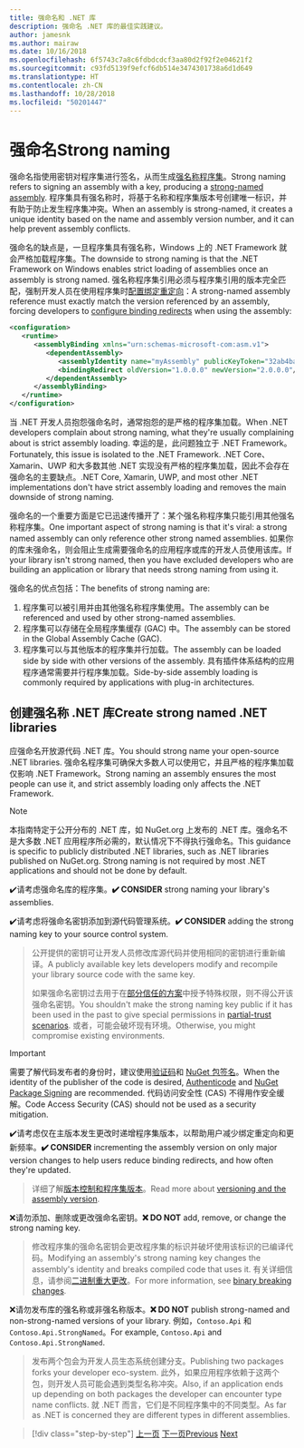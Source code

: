 ```yaml
---
title: 强命名和 .NET 库
description: 强命名 .NET 库的最佳实践建议。
author: jamesnk
ms.author: mairaw
ms.date: 10/16/2018
ms.openlocfilehash: 6f5743c7a8c6fdbdcdcf3aa80d2f92f2e04621f2
ms.sourcegitcommit: c93fd5139f9efcf6db514e3474301738a6d1d649
ms.translationtype: HT
ms.contentlocale: zh-CN
ms.lasthandoff: 10/28/2018
ms.locfileid: "50201447"
---
```

# <a name="strong-naming"></a><span data-ttu-id="b3286-103">强命名</span><span class="sxs-lookup"><span data-stu-id="b3286-103">Strong naming</span></span>

<span data-ttu-id="b3286-104">强命名指使用密钥对程序集进行签名，从而生成[强名称程序集](../../framework/app-domains/strong-named-assemblies.md)。</span><span class="sxs-lookup"><span data-stu-id="b3286-104">Strong naming refers to signing an assembly with a key, producing a [strong-named assembly](../../framework/app-domains/strong-named-assemblies.md).</span></span> <span data-ttu-id="b3286-105">程序集具有强名称时，将基于名称和程序集版本号创建唯一标识，并有助于防止发生程序集冲突。</span><span class="sxs-lookup"><span data-stu-id="b3286-105">When an assembly is strong-named, it creates a unique identity based on the name and assembly version number, and it can help prevent assembly conflicts.</span></span>

<span data-ttu-id="b3286-106">强命名的缺点是，一旦程序集具有强名称，Windows 上的 .NET Framework 就会严格加载程序集。</span><span class="sxs-lookup"><span data-stu-id="b3286-106">The downside to strong naming is that the .NET Framework on Windows enables strict loading of assemblies once an assembly is strong named.</span></span> <span data-ttu-id="b3286-107">强名称程序集引用必须与程序集引用的版本完全匹配，强制开发人员在使用程序集时[配置绑定重定向](../../framework/configure-apps/redirect-assembly-versions.md)：</span><span class="sxs-lookup"><span data-stu-id="b3286-107">A strong-named assembly reference must exactly match the version referenced by an assembly, forcing developers to [configure binding redirects](../../framework/configure-apps/redirect-assembly-versions.md) when using the assembly:</span></span>

```xml
<configuration>
   <runtime>
      <assemblyBinding xmlns="urn:schemas-microsoft-com:asm.v1">
         <dependentAssembly>
            <assemblyIdentity name="myAssembly" publicKeyToken="32ab4ba45e0a69a1" culture="neutral" />
            <bindingRedirect oldVersion="1.0.0.0" newVersion="2.0.0.0"/>
         </dependentAssembly>
      </assemblyBinding>
   </runtime>
</configuration>
```

<span data-ttu-id="b3286-108">当 .NET 开发人员抱怨强命名时，通常抱怨的是严格的程序集加载。</span><span class="sxs-lookup"><span data-stu-id="b3286-108">When .NET developers complain about strong naming, what they're usually complaining about is strict assembly loading.</span></span> <span data-ttu-id="b3286-109">幸运的是，此问题独立于 .NET Framework。</span><span class="sxs-lookup"><span data-stu-id="b3286-109">Fortunately, this issue is isolated to the .NET Framework.</span></span> <span data-ttu-id="b3286-110">.NET Core、Xamarin、UWP 和大多数其他 .NET 实现没有严格的程序集加载，因此不会存在强命名的主要缺点。</span><span class="sxs-lookup"><span data-stu-id="b3286-110">.NET Core, Xamarin, UWP, and most other .NET implementations don't have strict assembly loading and removes the main downside of strong naming.</span></span>

<span data-ttu-id="b3286-111">强命名的一个重要方面是它已迅速传播开了：某个强名称程序集只能引用其他强名称程序集。</span><span class="sxs-lookup"><span data-stu-id="b3286-111">One important aspect of strong naming is that it's viral: a strong named assembly can only reference other strong named assemblies.</span></span> <span data-ttu-id="b3286-112">如果你的库未强命名，则会阻止生成需要强命名的应用程序或库的开发人员使用该库。</span><span class="sxs-lookup"><span data-stu-id="b3286-112">If your library isn't strong named, then you have excluded developers who are building an application or library that needs strong naming from using it.</span></span>

<span data-ttu-id="b3286-113">强命名的优点包括：</span><span class="sxs-lookup"><span data-stu-id="b3286-113">The benefits of strong naming are:</span></span>

1. <span data-ttu-id="b3286-114">程序集可以被引用并由其他强名称程序集使用。</span><span class="sxs-lookup"><span data-stu-id="b3286-114">The assembly can be referenced and used by other strong-named assemblies.</span></span>
2. <span data-ttu-id="b3286-115">程序集可以存储在全局程序集缓存 (GAC) 中。</span><span class="sxs-lookup"><span data-stu-id="b3286-115">The assembly can be stored in the Global Assembly Cache (GAC).</span></span>
3. <span data-ttu-id="b3286-116">程序集可以与其他版本的程序集并行加载。</span><span class="sxs-lookup"><span data-stu-id="b3286-116">The assembly can be loaded side by side with other versions of the assembly.</span></span> <span data-ttu-id="b3286-117">具有插件体系结构的应用程序通常需要并行程序集加载。</span><span class="sxs-lookup"><span data-stu-id="b3286-117">Side-by-side assembly loading is commonly required by applications with plug-in architectures.</span></span>

## <a name="create-strong-named-net-libraries"></a><span data-ttu-id="b3286-118">创建强名称 .NET 库</span><span class="sxs-lookup"><span data-stu-id="b3286-118">Create strong named .NET libraries</span></span>

<span data-ttu-id="b3286-119">应强命名开放源代码 .NET 库。</span><span class="sxs-lookup"><span data-stu-id="b3286-119">You should strong name your open-source .NET libraries.</span></span> <span data-ttu-id="b3286-120">强命名程序集可确保大多数人可以使用它，并且严格的程序集加载仅影响 .NET Framework。</span><span class="sxs-lookup"><span data-stu-id="b3286-120">Strong naming an assembly ensures the most people can use it, and strict assembly loading only affects the .NET Framework.</span></span>

> [!NOTE]
> <span data-ttu-id="b3286-121">本指南特定于公开分布的 .NET 库，如 NuGet.org 上发布的 .NET 库。强命名不是大多数 .NET 应用程序所必需的，默认情况下不得执行强命名。</span><span class="sxs-lookup"><span data-stu-id="b3286-121">This guidance is specific to publicly distributed .NET libraries, such as .NET libraries published on NuGet.org. Strong naming is not required by most .NET applications and should not be done by default.</span></span>

<span data-ttu-id="b3286-122">✔️请考虑强命名库的程序集。</span><span class="sxs-lookup"><span data-stu-id="b3286-122">**✔️ CONSIDER** strong naming your library's assemblies.</span></span>

<span data-ttu-id="b3286-123">✔️请考虑将强命名密钥添加到源代码管理系统。</span><span class="sxs-lookup"><span data-stu-id="b3286-123">**✔️ CONSIDER** adding the strong naming key to your source control system.</span></span>

> <span data-ttu-id="b3286-124">公开提供的密钥可让开发人员修改库源代码并使用相同的密钥进行重新编译。</span><span class="sxs-lookup"><span data-stu-id="b3286-124">A publicly available key lets developers modify and recompile your library source code with the same key.</span></span>
> 
> <span data-ttu-id="b3286-125">如果强命名密钥过去用于在[部分信任的方案](/dotnet/framework/misc/using-libraries-from-partially-trusted-code)中授予特殊权限，则不得公开该强命名密钥。</span><span class="sxs-lookup"><span data-stu-id="b3286-125">You shouldn't make the strong naming key public if it has been used in the past to give special permissions in [partial-trust scenarios](/dotnet/framework/misc/using-libraries-from-partially-trusted-code).</span></span> <span data-ttu-id="b3286-126">或者，可能会破坏现有环境。</span><span class="sxs-lookup"><span data-stu-id="b3286-126">Otherwise, you might compromise existing environments.</span></span>

> [!IMPORTANT]
> <span data-ttu-id="b3286-127">需要了解代码发布者的身份时，建议使用[验证码](/windows-hardware/drivers/install/authenticode)和 [NuGet 包签名](/nuget/create-packages/sign-a-package)。</span><span class="sxs-lookup"><span data-stu-id="b3286-127">When the identity of the publisher of the code is desired, [Authenticode](/windows-hardware/drivers/install/authenticode) and [NuGet Package Signing](/nuget/create-packages/sign-a-package) are recommended.</span></span> <span data-ttu-id="b3286-128">代码访问安全性 (CAS) 不得用作安全缓解。</span><span class="sxs-lookup"><span data-stu-id="b3286-128">Code Access Security (CAS) should not be used as a security mitigation.</span></span>

<span data-ttu-id="b3286-129">✔️请考虑仅在主版本发生更改时递增程序集版本，以帮助用户减少绑定重定向和更新频率。</span><span class="sxs-lookup"><span data-stu-id="b3286-129">**✔️ CONSIDER** incrementing the assembly version on only major version changes to help users reduce binding redirects, and how often they're updated.</span></span>

> <span data-ttu-id="b3286-130">详细了解[版本控制和程序集版本](./versioning.md#assembly-version)。</span><span class="sxs-lookup"><span data-stu-id="b3286-130">Read more about [versioning and the assembly version](./versioning.md#assembly-version).</span></span>

<span data-ttu-id="b3286-131">❌请勿添加、删除或更改强命名密钥。</span><span class="sxs-lookup"><span data-stu-id="b3286-131">**❌ DO NOT** add, remove, or change the strong naming key.</span></span>

> <span data-ttu-id="b3286-132">修改程序集的强命名密钥会更改程序集的标识并破坏使用该标识的已编译代码。</span><span class="sxs-lookup"><span data-stu-id="b3286-132">Modifying an assembly's strong naming key changes the assembly's identity and breaks compiled code that uses it.</span></span> <span data-ttu-id="b3286-133">有关详细信息，请参阅[二进制重大更改](./breaking-changes.md#binary-breaking-change)。</span><span class="sxs-lookup"><span data-stu-id="b3286-133">For more information, see [binary breaking changes](./breaking-changes.md#binary-breaking-change).</span></span>

<span data-ttu-id="b3286-134">❌请勿发布库的强名称或非强名称版本。</span><span class="sxs-lookup"><span data-stu-id="b3286-134">**❌ DO NOT** publish strong-named and non-strong-named versions of your library.</span></span> <span data-ttu-id="b3286-135">例如，`Contoso.Api` 和 `Contoso.Api.StrongNamed`。</span><span class="sxs-lookup"><span data-stu-id="b3286-135">For example, `Contoso.Api` and `Contoso.Api.StrongNamed`.</span></span>

> <span data-ttu-id="b3286-136">发布两个包会为开发人员生态系统创建分支。</span><span class="sxs-lookup"><span data-stu-id="b3286-136">Publishing two packages forks your developer eco-system.</span></span> <span data-ttu-id="b3286-137">此外，如果应用程序依赖于这两个包，则开发人员可能会遇到类型名称冲突。</span><span class="sxs-lookup"><span data-stu-id="b3286-137">Also, if an application ends up depending on both packages the developer can encounter type name conflicts.</span></span> <span data-ttu-id="b3286-138">就 .NET 而言，它们是不同程序集中的不同类型。</span><span class="sxs-lookup"><span data-stu-id="b3286-138">As far as .NET is concerned they are different types in different assemblies.</span></span>

>[!div class="step-by-step"]
<span data-ttu-id="b3286-139">[上一页](./cross-platform-targeting.md)
[下一页](./nuget.md)</span><span class="sxs-lookup"><span data-stu-id="b3286-139">[Previous](./cross-platform-targeting.md)
[Next](./nuget.md)</span></span>
